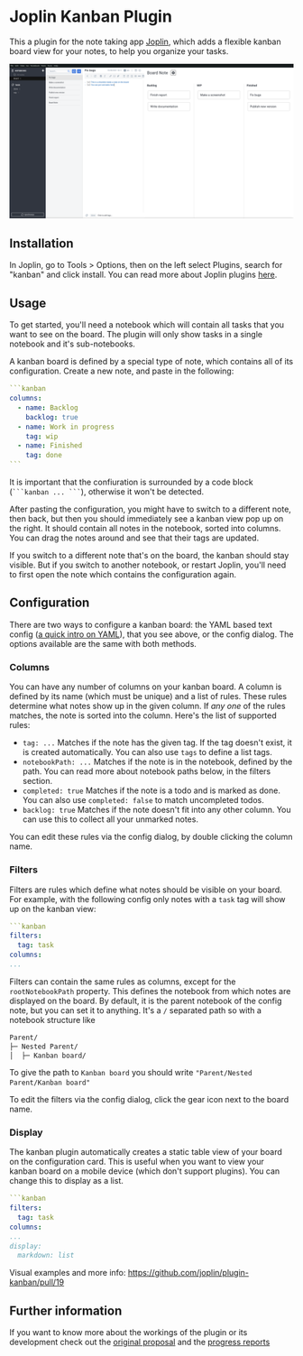 # Joplin Kanban Plugin

This a plugin for the note taking app [Joplin](https://joplinapp.org/), which adds a flexible kanban board view for your notes, to help you organize your tasks.

![screenshot](images/kanban-screenshot.png)

## Installation

In Joplin, go to Tools > Options, then on the left select Plugins, search for "kanban" and click install. You can read more about Joplin plugins [here](https://joplinapp.org/plugins/).

## Usage

To get started, you'll need a notebook which will contain all tasks that you want to see on the board. The plugin will only show tasks in a single notebook and it's sub-notebooks.

A kanban board is defined by a special type of note, which contains all of its configuration. Create a new note, and paste in the following:

```yaml
```kanban
columns:
  - name: Backlog
    backlog: true
  - name: Work in progress
    tag: wip
  - name: Finished
    tag: done
```​
```

It is important that the confiuration is surrounded by a code block (` ```kanban ... ``` `), otherwise it won't be detected.

After pasting the configuration, you might have to switch to a different note, then back, but then you should immediately see a kanban view pop up on the right. It should contain all notes in the notebook, sorted into columns. You can drag the notes around and see that their tags are updated.

If you switch to a different note that's on the board, the kanban should stay visible. But if you switch to another notebook, or restart Joplin, you'll need to first open the note which contains the configuration again.

## Configuration

There are two ways to configure a kanban board: the YAML based text config ([a quick intro on YAML](https://learnxinyminutes.com/docs/yaml/)), that you see above, or the config dialog. The options available are the same with both methods.

### Columns

You can have any number of columns on your kanban board. A column is defined by its name (which must be unique) and a list of rules. These rules determine what notes show up in the given column. If _any one_ of the rules matches, the note is sorted into the column. Here's the list of supported rules:

* `tag: ...` Matches if the note has the given tag. If the tag doesn't exist, it is created automatically. You can also use `tags` to define a list tags.
* `notebookPath: ...` Matches if the note is in the notebook, defined by the path. You can read more about notebook paths below, in the filters section.
* `completed: true` Matches if the note is a todo and is marked as done. You can also use `completed: false` to match uncompleted todos.
* `backlog: true` Matches if the note doesn't fit into any other column. You can use this to collect all your unmarked notes.

You can edit these rules via the config dialog, by double clicking the column name.

### Filters

Filters are rules which define what notes should be visible on your board. For example, with the following config only notes with a `task` tag will show up on the kanban view:

```yaml
```kanban
filters:
  tag: task
columns:
...
```

Filters can contain the same rules as columns, except for the `rootNotebookPath` property. This defines the notebook from which notes are displayed on the board. By default, it is the parent notebook of the config note, but you can set it to anything. It's a `/` separated path so with a notebook structure like

```
Parent/
├─ Nested Parent/
│  ├─ Kanban board/
```

To give the path to `Kanban board` you should write `"Parent/Nested Parent/Kanban board"`

To edit the filters via the config dialog, click the gear icon next to the board name.

### Display

The kanban plugin automatically creates a static table view of your board on the configuration card. This is useful when you want to view your kanban board on a mobile device (which don't support plugins). You can change this to display as a list. 

```yaml
```kanban
filters:
  tag: task
columns:
...
display:
  markdown: list
```

Visual examples and more info: https://github.com/joplin/plugin-kanban/pull/19

## Further information

If you want to know more about the workings of the plugin or its development check out the [original proposal](https://discourse.joplinapp.org/t/kanban-board-project/17469) and the [progress reports](https://discourse.joplinapp.org/t/kanban-board-project/17469)

